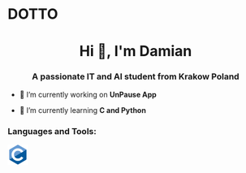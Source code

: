 # DOTTO
<h1 align="center">Hi 👋, I'm Damian</h1>
<h3 align="center">A passionate IT and AI student from Krakow Poland</h3>

- 🔭 I’m currently working on **UnPause App**

- 🌱 I’m currently learning **C and Python**


<p align="left">
</p>

<h3 align="left">Languages and Tools:</h3>
<p align="left"> <a href="https://www.cprogramming.com/" target="_blank" rel="noreferrer"> <img src="https://raw.githubusercontent.com/devicons/devicon/master/icons/c/c-original.svg" alt="c" width="40" height="40"/> </a> </p>
